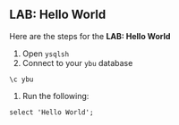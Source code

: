 ## LAB: Hello World

Here are the steps for the **LAB: Hello World**
1. Open `ysqlsh`
1. Connect to your `ybu` database
```
\c ybu
```
1. Run the following:
```
select 'Hello World';
```


